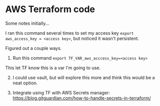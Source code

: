 # AWS Terraform code

Some notes initially...

I ran this command several times to set my access key ```export aws_access_key = <access key>```, but noticed it wasn't persistent.

Figured out a couple ways.

1) Run this command ```export TF_VAR_aws_acccess_key=<access key>```

This let TF know this is a var I'm going to use.

2) I could use vault, but will explore this more and think this would be a neat option.

3) Integrate using TF with AWS Secrets manager: <https://blog.gitguardian.com/how-to-handle-secrets-in-terraform/>
